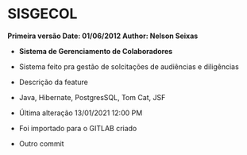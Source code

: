 # SISGECOL

 **Primeira versão   Date: 01/06/2012  Author: Nelson Seixas**

- **Sistema de Gerenciamento de Colaboradores**

- Sistema feito pra gestão de solcitações de audiências e diligências

- Descrição da feature

- Java, Hibernate, PostgresSQL, Tom Cat, JSF 

- Última alteração 13/01/2021 12:00 PM

- Foi importado para o GITLAB criado

- Outro commit





